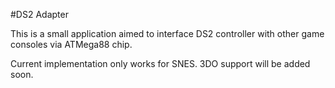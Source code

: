 #DS2 Adapter

This is a small application aimed to interface DS2 controller with other game consoles via ATMega88 chip.

Current implementation only works for SNES. 3DO support will be added soon.
